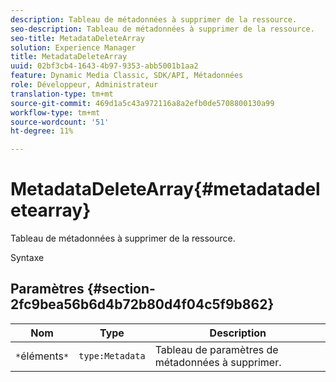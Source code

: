 ```yaml
---
description: Tableau de métadonnées à supprimer de la ressource.
seo-description: Tableau de métadonnées à supprimer de la ressource.
seo-title: MetadataDeleteArray
solution: Experience Manager
title: MetadataDeleteArray
uuid: 02bf3cb4-1643-4b97-9353-abb5001b1aa2
feature: Dynamic Media Classic, SDK/API, Métadonnées
role: Développeur, Administrateur
translation-type: tm+mt
source-git-commit: 469d1a5c43a972116a8a2efb0de5708800130a99
workflow-type: tm+mt
source-wordcount: '51'
ht-degree: 11%

---
```



# MetadataDeleteArray{#metadatadeletearray}

Tableau de métadonnées à supprimer de la ressource.

Syntaxe

## Paramètres {#section-2fc9bea56b6d4b72b80d4f04c5f9b862}

| Nom | Type | Description |
|---|---|---|
| `*`éléments`*` | `type:Metadata` | Tableau de paramètres de métadonnées à supprimer. |

